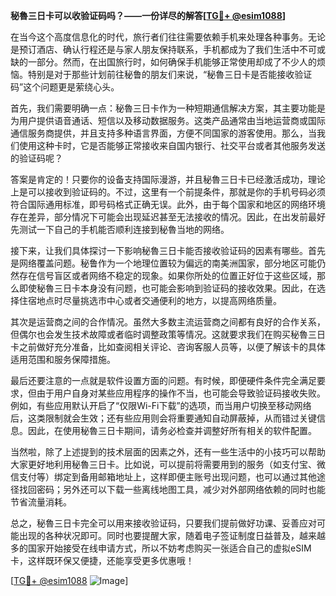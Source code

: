 **秘魯三日卡可以收验证码吗？——一份详尽的解答[[TG💪+ @esim1088](https://t.me/s/esim1088)]**

在当今这个高度信息化的时代，旅行者们往往需要依赖手机来处理各种事务。无论是预订酒店、确认行程还是与家人朋友保持联系，手机都成为了我们生活中不可或缺的一部分。然而，在出国旅行时，如何确保手机能够正常使用却成了不少人的烦恼。特别是对于那些计划前往秘鲁的朋友们来说，“秘魯三日卡是否能接收验证码”这个问题更是萦绕心头。

首先，我们需要明确一点：秘魯三日卡作为一种短期通信解决方案，其主要功能是为用户提供语音通话、短信以及移动数据服务。这类产品通常由当地运营商或国际通信服务商提供，并且支持多种语言界面，方便不同国家的游客使用。那么，当我们使用这种卡时，它是否能够正常接收来自国内银行、社交平台或者其他服务发送的验证码呢？

答案是肯定的！只要你的设备支持国际漫游，并且秘魯三日卡已经激活成功，理论上是可以接收到验证码的。不过，这里有一个前提条件，那就是你的手机号码必须符合国际通用标准，即号码格式正确无误。此外，由于每个国家和地区的网络环境存在差异，部分情况下可能会出现延迟甚至无法接收的情况。因此，在出发前最好先测试一下自己的手机能否顺利连接到秘魯当地的网络。

接下来，让我们具体探讨一下影响秘魯三日卡能否接收验证码的因素有哪些。首先是网络覆盖问题。秘鲁作为一个地理位置较为偏远的南美洲国家，部分地区可能仍然存在信号盲区或者网络不稳定的现象。如果你所处的位置正好位于这些区域，那么即使秘魯三日卡本身没有问题，也可能会影响到验证码的接收效果。因此，在选择住宿地点时尽量挑选市中心或者交通便利的地方，以提高网络质量。

其次是运营商之间的合作情况。虽然大多数主流运营商之间都有良好的合作关系，但偶尔也会发生技术故障或者临时调整政策等情况。这就要求我们在购买秘魯三日卡之前做好充分准备，比如查阅相关评论、咨询客服人员等，以便了解该卡的具体适用范围和服务保障措施。

最后还要注意的一点就是软件设置方面的问题。有时候，即便硬件条件完全满足要求，但由于用户自身对某些应用程序的操作不当，也可能会导致验证码接收失败。例如，有些应用默认开启了“仅限Wi-Fi下载”的选项，而当用户切换至移动网络后，这类限制就会生效；还有些应用则会将重要通知自动屏蔽掉，从而错过关键信息。因此，在使用秘魯三日卡期间，请务必检查并调整好所有相关的软件配置。

当然啦，除了上述提到的技术层面的因素之外，还有一些生活中的小技巧可以帮助大家更好地利用秘魯三日卡。比如说，可以提前将需要用到的服务（如支付宝、微信支付等）绑定到备用邮箱地址上，这样即便主账号出现问题，也可以通过其他途径找回密码；另外还可以下载一些离线地图工具，减少对外部网络依赖的同时也能节省流量消耗。

总之，秘魯三日卡完全可以用来接收验证码，只要我们提前做好功课、妥善应对可能出现的各种状况即可。同时也要提醒大家，随着电子签证制度日益普及，越来越多的国家开始接受在线申请方式，所以不妨考虑购买一张适合自己的虚拟eSIM卡，这样既环保又便捷，还能享受更多优惠哦！

[[TG💪+ @esim1088](https://t.me/s/esim1088) ![Image](https://i.postimg.cc/4NQfJmqS/Snipaste-2025-05-13-00-14-12.png)]
